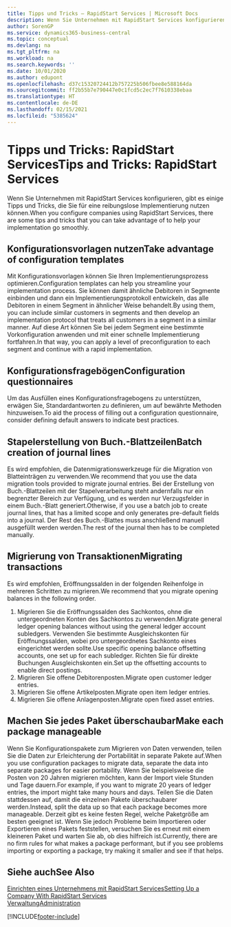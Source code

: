 ```yaml
---
title: Tipps und Tricks – RapidStart Services | Microsoft Docs
description: Wenn Sie Unternehmen mit RapidStart Services konfigurieren, gibt es einige Tipps und Tricks, die Sie für eine reibungslose Implementierung nutzen können.
author: SorenGP
ms.service: dynamics365-business-central
ms.topic: conceptual
ms.devlang: na
ms.tgt_pltfrm: na
ms.workload: na
ms.search.keywords: ''
ms.date: 10/01/2020
ms.author: edupont
ms.openlocfilehash: d37c15320724412b757225b506fbee8e588164da
ms.sourcegitcommit: ff2b55b7e790447e0c1fcd5c2ec7f7610338ebaa
ms.translationtype: HT
ms.contentlocale: de-DE
ms.lasthandoff: 02/15/2021
ms.locfileid: "5385624"
---
```

# <a name="tips-and-tricks-rapidstart-services"></a><span data-ttu-id="6b54d-103">Tipps und Tricks: RapidStart Services</span><span class="sxs-lookup"><span data-stu-id="6b54d-103">Tips and Tricks: RapidStart Services</span></span>

<span data-ttu-id="6b54d-104">Wenn Sie Unternehmen mit RapidStart Services konfigurieren, gibt es einige Tipps und Tricks, die Sie für eine reibungslose Implementierung nutzen können.</span><span class="sxs-lookup"><span data-stu-id="6b54d-104">When you configure companies using RapidStart Services, there are some tips and tricks that you can take advantage of to help your implementation go smoothly.</span></span>  

## <a name="take-advantage-of-configuration-templates"></a><span data-ttu-id="6b54d-105">Konfigurationsvorlagen nutzen</span><span class="sxs-lookup"><span data-stu-id="6b54d-105">Take advantage of configuration templates</span></span>

<span data-ttu-id="6b54d-106">Mit Konfigurationsvorlagen können Sie Ihren Implementierungsprozess optimieren.</span><span class="sxs-lookup"><span data-stu-id="6b54d-106">Configuration templates can help you streamline your implementation process.</span></span> <span data-ttu-id="6b54d-107">Sie können damit ähnliche Debitoren in Segmente einbinden und dann ein Implementierungsprotokoll entwickeln, das alle Debitoren in einem Segment in ähnlicher Weise behandelt.</span><span class="sxs-lookup"><span data-stu-id="6b54d-107">By using them, you can include similar customers in segments and then develop an implementation protocol that treats all customers in a segment in a similar manner.</span></span> <span data-ttu-id="6b54d-108">Auf diese Art können Sie bei jedem Segment eine bestimmte Vorkonfiguration anwenden und mit einer schnelle Implementierung fortfahren.</span><span class="sxs-lookup"><span data-stu-id="6b54d-108">In that way, you can apply a level of preconfiguration to each segment and continue with a rapid implementation.</span></span>  

## <a name="configuration-questionnaires"></a><span data-ttu-id="6b54d-109">Konfigurationsfragebögen</span><span class="sxs-lookup"><span data-stu-id="6b54d-109">Configuration questionnaires</span></span>

<span data-ttu-id="6b54d-110">Um das Ausfüllen eines Konfigurationsfragebogens zu unterstützen, erwägen Sie, Standardantworten zu definieren, um auf bewährte Methoden hinzuweisen.</span><span class="sxs-lookup"><span data-stu-id="6b54d-110">To aid the process of filling out a configuration questionnaire, consider defining default answers to indicate best practices.</span></span>  

## <a name="batch-creation-of-journal-lines"></a><span data-ttu-id="6b54d-111">Stapelerstellung von Buch.-Blattzeilen</span><span class="sxs-lookup"><span data-stu-id="6b54d-111">Batch creation of journal lines</span></span>

<span data-ttu-id="6b54d-112">Es wird empfohlen, die Datenmigrationswerkzeuge für die Migration von Blatteinträgen zu verwenden.</span><span class="sxs-lookup"><span data-stu-id="6b54d-112">We recommend that you use the data migration tools provided to migrate journal entries.</span></span> <span data-ttu-id="6b54d-113">Bei der Erstellung von Buch.-Blattzeilen mit der Stapelverarbeitung steht andernfalls nur ein begrenzter Bereich zur Verfügung, und es werden nur Verzugsfelder in einem Buch.-Blatt generiert.</span><span class="sxs-lookup"><span data-stu-id="6b54d-113">Otherwise, if you use a batch job to create journal lines, that has a limited scope and only generates pre-default fields into a journal.</span></span> <span data-ttu-id="6b54d-114">Der Rest des Buch.-Blattes muss anschließend manuell ausgefüllt werden werden.</span><span class="sxs-lookup"><span data-stu-id="6b54d-114">The rest of the journal then has to be completed manually.</span></span>  

## <a name="migrating-transactions"></a><span data-ttu-id="6b54d-115">Migrierung von Transaktionen</span><span class="sxs-lookup"><span data-stu-id="6b54d-115">Migrating transactions</span></span>

<span data-ttu-id="6b54d-116">Es wird empfohlen, Eröffnungssalden in der folgenden Reihenfolge in mehreren Schritten zu migrieren.</span><span class="sxs-lookup"><span data-stu-id="6b54d-116">We recommend that you migrate opening balances in the following order.</span></span> <!--Be aware that you cannot insert ledger entries directly. Instead you must use journals to post the journal lines-->

1. <span data-ttu-id="6b54d-117">Migrieren Sie die Eröffnungssalden des Sachkontos, ohne die untergeordneten Konten des Sachkontos zu verwenden.</span><span class="sxs-lookup"><span data-stu-id="6b54d-117">Migrate general ledger opening balances without using the general ledger account subledgers.</span></span> <span data-ttu-id="6b54d-118">Verwenden Sie bestimmte Ausgleichskonten für Eröffnungssalden, wobei pro untergeordnetes Sachkonto eines eingerichtet werden sollte.</span><span class="sxs-lookup"><span data-stu-id="6b54d-118">Use specific opening balance offsetting accounts, one set up for each subledger.</span></span> <span data-ttu-id="6b54d-119">Richten Sie für direkte Buchungen Ausgleichskonten ein.</span><span class="sxs-lookup"><span data-stu-id="6b54d-119">Set up the offsetting accounts to enable direct postings.</span></span>  
2. <span data-ttu-id="6b54d-120">Migrieren Sie offene Debitorenposten.</span><span class="sxs-lookup"><span data-stu-id="6b54d-120">Migrate open customer ledger entries.</span></span>  <!--work on these-->
3. <span data-ttu-id="6b54d-121">Migrieren Sie offene Artikelposten.</span><span class="sxs-lookup"><span data-stu-id="6b54d-121">Migrate open item ledger entries.</span></span>  
4. <span data-ttu-id="6b54d-122">Migrieren Sie offene Anlagenposten.</span><span class="sxs-lookup"><span data-stu-id="6b54d-122">Migrate open fixed asset entries.</span></span>  

## <a name="make-each-package-manageable"></a><span data-ttu-id="6b54d-123">Machen Sie jedes Paket überschaubar</span><span class="sxs-lookup"><span data-stu-id="6b54d-123">Make each package manageable</span></span>

<span data-ttu-id="6b54d-124">Wenn Sie Konfigurationspakete zum Migrieren von Daten verwenden, teilen Sie die Daten zur Erleichterung der Portabilität in separate Pakete auf.</span><span class="sxs-lookup"><span data-stu-id="6b54d-124">When you use configuration packages to migrate data, separate the data into separate packages for easier portability.</span></span> <span data-ttu-id="6b54d-125">Wenn Sie beispielsweise die Posten von 20 Jahren migrieren möchten, kann der Import viele Stunden und Tage dauern.</span><span class="sxs-lookup"><span data-stu-id="6b54d-125">For example, if you want to migrate 20 years of ledger entries, the import might take many hours and days.</span></span> <span data-ttu-id="6b54d-126">Teilen Sie die Daten stattdessen auf, damit die einzelnen Pakete überschaubarer werden.</span><span class="sxs-lookup"><span data-stu-id="6b54d-126">Instead, split the data up so that each package becomes more manageable.</span></span> <span data-ttu-id="6b54d-127">Derzeit gibt es keine festen Regel, welche Paketgröße am besten geeignet ist. Wenn Sie jedoch Probleme beim Importieren oder Exportieren eines Pakets feststellen, versuchen Sie es erneut mit einem kleineren Paket und warten Sie ab, ob dies hilfreich ist.</span><span class="sxs-lookup"><span data-stu-id="6b54d-127">Currently, there are no firm rules for what makes a package performant, but if you see problems importing or exporting a package, try making it smaller and see if that helps.</span></span>  

## <a name="see-also"></a><span data-ttu-id="6b54d-128">Siehe auch</span><span class="sxs-lookup"><span data-stu-id="6b54d-128">See Also</span></span>

[<span data-ttu-id="6b54d-129">Einrichten eines Unternehmens mit RapidStart Services</span><span class="sxs-lookup"><span data-stu-id="6b54d-129">Setting Up a Company With RapidStart Services</span></span>](admin-set-up-a-company-with-rapidstart.md)  
[<span data-ttu-id="6b54d-130">Verwaltung</span><span class="sxs-lookup"><span data-stu-id="6b54d-130">Administration</span></span>](admin-setup-and-administration.md)  


[!INCLUDE[footer-include](includes/footer-banner.md)]